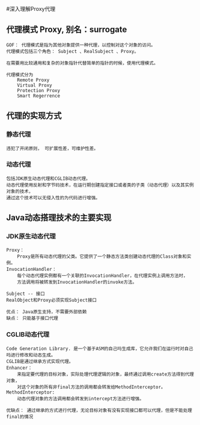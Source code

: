#深入理解Proxy代理

## 代理模式 Proxy, 别名：surrogate
    GOF： 代理模式是指为其他对象提供一种代理，以控制对这个对象的访问。
    代理模式包括三个角色： Subject 、RealSubject 、Proxy。
    
    在需要用比较通用和复杂的对象指针代替简单的指针的时候，使用代理模式。
    
    代理模式分为
        Remote Proxy
        Virtual Proxy
        Protection Proxy
        Smart Regerrence

## 代理的实现方式
### 静态代理
    违犯了开闭原则， 可扩展性差，可维护性差。
### 动态代理
    包括JDK原生动态代理和CGLIB动态代理。
    动态代理使用反射和字节码技术，在运行期创建指定接口或者类的子类（动态代理）以及其实例对象的技术，
    通过这个技术可以无侵入性的为代码进行增强。
    
## Java动态搭理技术的主要实现
### JDK原生动态代理
    Proxy：
        Proxy是所有动态代理的父类。它提供了一个静态方法类创建动态代理的Class对象和实例。
    InvocationHandler：
        每个动态代理实例都有一个关联的InvocationHandler，在代理实例上调用方法时，
        方法调用将被转发到InvocationHandler的invoke方法。
        
    Subject -- 接口
    RealObject和Proxy必须实现Subject接口
        
    优点： Java原生支持，不需要外部依赖
    缺点： 只能基于接口代理
    
### CGLIB动态代理
    Code Generation Library. 是一个基于ASM的自己吗生成库，它允许我们在运行时对自己吗进行修改和动态生成。
    CGLIB是通过继承方式实现代理。
    Enhancer：
        来指定要代理的目标对象，实际处理代理逻辑的对象，最终通过调用create方法得到代理对象，
        对这个对象的所有非final方法的调用都会转发给MethodInterceptor。
    MethodInterceptor:
        动态代理对象的方法调用都会转发到intercept方法进行增强。
        
    优缺点： 通过继承的方式进行代理，无论目标对象有没有实现接口都可以代理，但是不能处理final的情况
        
    
    
    


